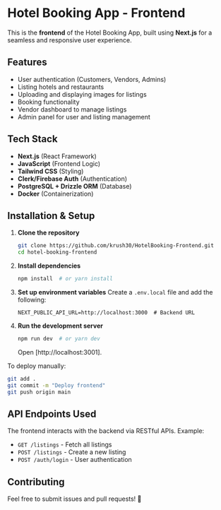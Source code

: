 # Hotel Booking App - Frontend

This is the **frontend** of the Hotel Booking App, built using **Next.js** for a seamless and responsive user experience.

## Features

- User authentication (Customers, Vendors, Admins)
- Listing hotels and restaurants
- Uploading and displaying images for listings
- Booking functionality
- Vendor dashboard to manage listings
- Admin panel for user and listing management

## Tech Stack

- **Next.js** (React Framework)
- **JavaScript** (Frontend Logic)
- **Tailwind CSS** (Styling)
- **Clerk/Firebase Auth** (Authentication)
- **PostgreSQL + Drizzle ORM** (Database)
- **Docker** (Containerization)

## Installation & Setup

1. **Clone the repository**

   ```sh
   git clone https://github.com/krush30/HotelBooking-Frontend.git
   cd hotel-booking-frontend
   ```

2. **Install dependencies**

   ```sh
   npm install  # or yarn install
   ```

3. **Set up environment variables**
   Create a `.env.local` file and add the following:

   ```env
   NEXT_PUBLIC_API_URL=http://localhost:3000  # Backend URL

   ```

4. **Run the development server**
   ```sh
   npm run dev  # or yarn dev
   ```
   Open [http://localhost:3001].

To deploy manually:

```sh
git add .
git commit -m "Deploy frontend"
git push origin main
```

## API Endpoints Used

The frontend interacts with the backend via RESTful APIs. Example:

- `GET /listings` - Fetch all listings
- `POST /listings` - Create a new listing
- `POST /auth/login` - User authentication

## Contributing

Feel free to submit issues and pull requests! 🚀
